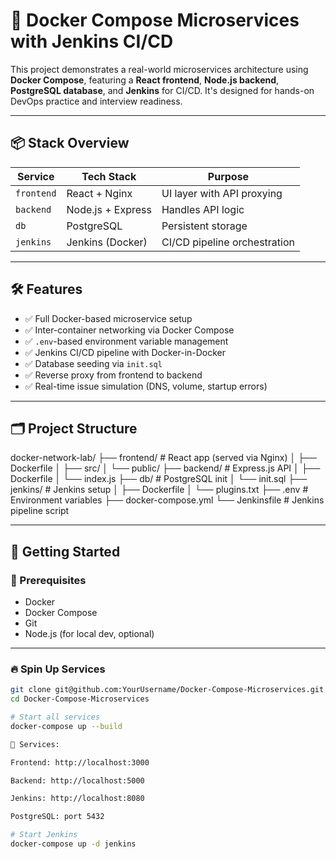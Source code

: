 # 🐳 Docker Compose Microservices with Jenkins CI/CD

This project demonstrates a real-world microservices architecture using **Docker Compose**, featuring a **React frontend**, **Node.js backend**, **PostgreSQL database**, and **Jenkins** for CI/CD. It's designed for hands-on DevOps practice and interview readiness.

---

## 📦 Stack Overview

| Service    | Tech Stack        | Purpose                              |
|------------|-------------------|--------------------------------------|
| `frontend` | React + Nginx     | UI layer with API proxying           |
| `backend`  | Node.js + Express | Handles API logic                    |
| `db`       | PostgreSQL        | Persistent storage                   |
| `jenkins`  | Jenkins (Docker)  | CI/CD pipeline orchestration         |


---

## 🛠️ Features

- ✅ Full Docker-based microservice setup
- ✅ Inter-container networking via Docker Compose
- ✅ `.env`-based environment variable management
- ✅ Jenkins CI/CD pipeline with Docker-in-Docker
- ✅ Database seeding via `init.sql`
- ✅ Reverse proxy from frontend to backend
- ✅ Real-time issue simulation (DNS, volume, startup errors)

---

## 🗂️ Project Structure
docker-network-lab/
├── frontend/ # React app (served via Nginx)
│ ├── Dockerfile
│ ├── src/
│ └── public/
├── backend/ # Express.js API
│ ├── Dockerfile
│ └── index.js
├── db/ # PostgreSQL init
│ └── init.sql
├── jenkins/ # Jenkins setup
│ ├── Dockerfile
│ └── plugins.txt
├── .env # Environment variables
├── docker-compose.yml
└── Jenkinsfile # Jenkins pipeline script


---

## 🚀 Getting Started

### 🔧 Prerequisites

- Docker
- Docker Compose
- Git
- Node.js (for local dev, optional)

---

### 🔥 Spin Up Services

```bash
git clone git@github.com:YourUsername/Docker-Compose-Microservices.git
cd Docker-Compose-Microservices

# Start all services
docker-compose up --build

📍 Services:

Frontend: http://localhost:3000

Backend: http://localhost:5000

Jenkins: http://localhost:8080

PostgreSQL: port 5432

# Start Jenkins
docker-compose up -d jenkins

